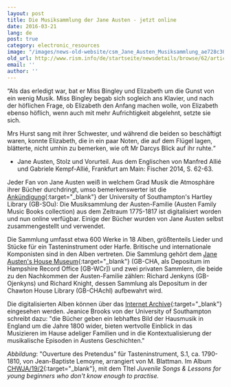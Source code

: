 ```yaml
---
layout: post
title: Die Musiksammlung der Jane Austen - jetzt online
date: 2016-03-21
lang: de
post: true
category: electronic_resources
image: "/images/news-old-website/csm_Jane_Austen_Musiksammlung_ae728c3047.jpg"
old_url: http://www.rism.info/de/startseite/newsdetails/browse/62/article/64/jane-austens-music-collection-now-online.html
email: ''
author: ''
---
```



“Als das erledigt war, bat er Miss Bingley und Elizabeth um die Gunst von ein wenig Musik. Miss Bingley begab sich sogleich ans Klavier, und nach der höflichen Frage, ob Elizabeth den Anfang machen wolle, von Elizabeth ebenso höflich, wenn auch mit mehr Aufrichtigkeit abgelehnt, setzte sie sich.

Mrs Hurst sang mit ihrer Schwester, und während die beiden so beschäftigt waren, konnte Elizabeth, die in ein paar Noten, die auf dem Flügel lagen, blätterte, nicht umhin zu bemerken, wie oft Mr Darcys Blick auf ihr ruhte.“

- Jane Austen, Stolz und Vorurteil. Aus dem Englischen von Manfred Allié und Gabriele Kempf-Allié, Frankfurt am Main: Fischer 2014, S. 62-63.

Jeder Fan von Jane Austen weiß in welchem Grad Musik die Atmosphäre ihrer Bücher durchdringt, umso bemerkenswerter ist die [Ankündigung](http://www.southampton.ac.uk/news/2015/12/jane-austen-music-books.page){:target="_blank"} der University of Southampton's Hartley Library (GB-SOu): Die Musiksammlung der Austen-Familie (Austen Family Music Books collection) aus dem Zeitraum 1775-1817 ist digitalisiert worden und nun online verfügbar. Einige der Bücher wurden von Jane Austen selbst zusammengestellt und verwendet.



Die Sammlung umfasst etwa 600 Werke in 18 Alben, größtenteils Lieder und Stücke für ein Tasteninstrument oder Harfe. Britische und internationale Komponisten sind in den Alben vertreten. Die Sammlung gehört dem [Jane Austen's House Museum](http://www.jane-austens-house-museum.org.uk/){:target="_blank"} (GB-CHA, als Depositum im Hampshire Record Office [GB-WCr]) und zwei privaten Sammlern, die beide zu den Nachkommen der Austen-Familie zählen: Richard Jenkyns (GB-Ojenkyns) und Richard Knight, dessen Sammlung als Depositum in der Chawton House Library (GB-CHAchl) aufbewahrt wird.



Die digitalisierten Alben können über das [Internet Archive](https://archive.org/details/austenfamilymusicbooks&tab=collection){:target="_blank"} eingesehen werden. Jeanice Brooks von der University of Southampton schreibt dazu: "die Bücher geben ein lebhaftes Bild der Hausmusik in England um die Jahre 1800 wider, bieten wertvolle Einblick in das Musizieren im Hause adeliger Familien und in die Kontextualisierung der musikalische Episoden in Austens Geschichten."

_Abbildung_: "Ouverture des Pretendus" für Tasteninstrument, S.1, ca. 1790-1810, von Jean-Baptiste Lemoyne, arrangiert von M. Blattman. Im Album [CHWJA/19/2](https://archive.org/details/austen1671983-2001){:target="_blank"}, mit dem TItel _Juvenile Songs & Lessons for young beginners who don't know enough to practise._



